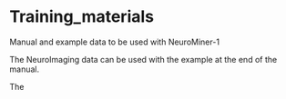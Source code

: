 # Training_materials
Manual and example data to be used with NeuroMiner-1

The NeuroImaging data can be used with the example at the end of the manual. 

The 
